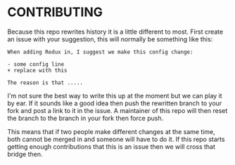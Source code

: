 # CONTRIBUTING
Because this repo rewrites history it is a little different to most. First create an issue with your suggestion, this will normally be something like this:

```
When adding Redux in, I suggest we make this config change:

- some config line
+ replace with this

The reason is that .....
```

I'm not sure the best way to write this up at the moment but we can play it by ear. If it sounds like a good idea then push the rewritten branch to your fork and post a link to it in the issue. A maintainer of this repo will then reset the branch to the branch in your fork then force push.

This means that if two people make different changes at the same time, both cannot be merged in and someone will have to do it. If this repo starts getting enough contributions that this is an issue then we will cross that bridge then.
